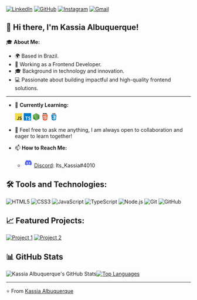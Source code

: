 [![LinkedIn](https://img.shields.io/badge/-LinkedIn-0e76a8?style=flat&logo=Linkedin&logoColor=white)](https://www.linkedin.com/in/rkalbuqp/)
[![GitHub](https://img.shields.io/github/followers/rkalbuqp?label=follow&style=social)](https://github.com/rkalbuqp/)
[![Instagram](https://img.shields.io/badge/-Instagram-E4405F?style=flat&labelColor=E4405F&logo=instagram&logoColor=white)](https://www.instagram.com/kalbuqp/)
[![Gmail](https://img.shields.io/badge/-Gmail-D14836?style=flat&logo=Gmail&logoColor=white)](mailto:rkalbuqp@gmail.com)

## 👋 Hi there, I'm Kassia Albuquerque!

🎓 **About Me:**
- 🌍 Based in Brazil.
- 💼 Working as a Frontend Developer.
- 🎓 Background in technology and innovation.
- 💻 Passionate about building impactful and high-quality frontend solutions.

---

- 🌱 **Currently Learning:**

  <code><img height="20" src="https://raw.githubusercontent.com/github/explore/main/topics/javascript/javascript.png"></code>
  <code><img height="20" src="https://raw.githubusercontent.com/github/explore/main/topics/typescript/typescript.png"></code>
  <code><img height="20" src="https://raw.githubusercontent.com/github/explore/main/topics/nodejs/nodejs.png"></code>
  <code><img height="20" src="https://raw.githubusercontent.com/github/explore/main/topics/html/html.png"></code>
  <code><img height="20" src="https://raw.githubusercontent.com/github/explore/main/topics/css/css.png"></code>

- 💬 Feel free to ask me anything, I am always open to collaboration and eager to learn together!

- 📫 **How to Reach Me:**
  - <a><img height="25" src="https://raw.githubusercontent.com/github/explore/main/topics/discord/discord.png"> [Discord](https://discord.com/): Its_Kassia#4010</a>

## 🛠️ Tools and Technologies:

![HTML5](https://img.shields.io/badge/-HTML5-E34F26?style=flat&logo=html5&logoColor=white)
![CSS3](https://img.shields.io/badge/-CSS3-1572B6?style=flat&logo=css3)
![JavaScript](https://img.shields.io/badge/-JavaScript-F7DF1E?style=flat&logo=javascript&logoColor=black)
![TypeScript](https://img.shields.io/badge/-TypeScript-007ACC?style=flat&logo=typescript&logoColor=white)
![Node.js](https://img.shields.io/badge/-Node.js-339933?style=flat&logo=node.js&logoColor=white)
![Git](https://img.shields.io/badge/-Git-F05032?style=flat&logo=git&logoColor=white)
![GitHub](https://img.shields.io/badge/-GitHub-181717?style=flat&logo=github)

## 📈 Featured Projects:

[![Project 1](https://img.shields.io/badge/-Project%201-444444?style=flat&logo=github)](https://github.com/rkalbuqp/project1)
[![Project 2](https://img.shields.io/badge/-Project%202-444444?style=flat&logo=github)](https://github.com/rkalbuqp/project2)

## 📊 GitHub Stats

<img align="left" alt="Kassia Albuquerque's GitHub Stats" src="https://github-readme-stats.vercel.app/api?username=rkalbuqp&show_icons=true&theme=radical" />

[![Top Languages](https://github-readme-stats.vercel.app/api/top-langs/?username=rkalbuqp&layout=compact&theme=radical)](https://github.com/rkalbuqp/github-readme-stats)

---

⭐️ From [Kassia Albuquerque](https://github.com/rkalbuqp)
